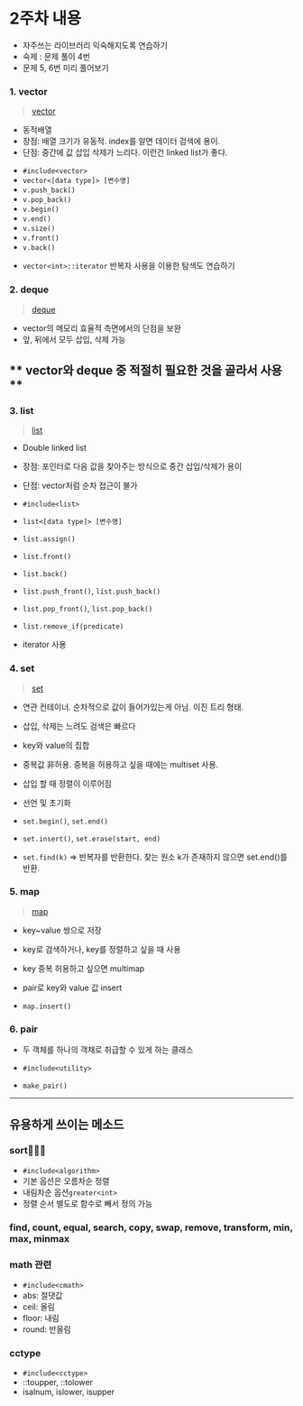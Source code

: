 # 2주차 내용

- 자주쓰는 라이브러리 익숙해지도록 연습하기
- 숙제 : 문제 풀이 4번
- 문제 5, 6번 미리 풀어보기

### 1. vector

> [vector](https://blockdmask.tistory.com/70)

- 동적배열
- 장점: 배열 크기가 유동적. index를 알면 데이터 검색에 용이.
- 단점: 중간에 값 삽입 삭제가 느리다. 이런건 linked list가 좋다.

* `#include<vector>`
* `vector<[data type]> [변수명]`
* `v.push_back()`
* `v.pop_back()`
* `v.begin()`
* `v.end()`
* `v.size()`
* `v.front()`
* `v.back()`

- `vector<int>::iterator` 반복자 사용을 이용한 탐색도 연습하기

### 2. deque

> [deque](https://blockdmask.tistory.com/73)

- vector의 메모리 효율적 측면에서의 단점을 보완
- 앞, 뒤에서 모두 삽입, 삭제 가능

## ** vector와 deque 중 적절히 필요한 것을 골라서 사용 **

### 3. list

> [list](https://blockdmask.tistory.com/76)

- Double linked list
- 장점: 포인터로 다음 값을 찾아주는 방식으로 중간 삽입/삭제가 용이
- 단점: vector처럼 순차 접근이 불가

- `#include<list>`
- `list<[data type]> [변수명]`
- `list.assign()`
- `list.front()`
- `list.back()`
- `list.push_front()`, `list.push_back()`
- `list.pop_front()`, `list.pop_back()`
- `list.remove_if(predicate)`
- iterator 사용

### 4. set

> [set](https://blockdmask.tistory.com/79)

- 연관 컨테이너. 순차적으로 값이 들어가있는게 아님. 이진 트리 형태.
- 삽입, 삭제는 느려도 검색은 빠르다
- key와 value의 집합
- 중복값 非허용. 중복을 허용하고 싶을 때에는 multiset 사용.
- 삽입 할 때 정렬이 이루어짐

- 선언 및 초기화
- `set.begin()`, `set.end()`
- `set.insert()`, `set.erase(start, end)`
- `set.find(k)` => 반복자를 반환한다. 찾는 원소 k가 존재하지 않으면 set.end()를 반환.

### 5. map

> [map](https://blockdmask.tistory.com/87?category=249379)

- key~value 쌍으로 저장
- key로 검색하거나, key를 정렬하고 싶을 때 사용
- key 중복 허용하고 싶으면 multimap

- pair로 key와 value 값 insert
- `map.insert()`

### 6. pair

- 두 객체를 하나의 객채로 취급할 수 있게 하는 클래스

- `#include<utility>`
- `make_pair()`

---

## 유용하게 쓰이는 메소드

### sort🎀🎀🎀

- `#include<algorithm>`
- 기본 옵션은 오름차순 정렬
- 내림차순 옵션`greater<int>`
- 정렬 순서 별도로 함수로 빼서 정의 가능

### find, count, equal, search, copy, swap, remove, transform, min, max, minmax

### math 관련

- `#include<cmath>`
- abs: 절댓값
- ceil: 올림
- floor: 내림
- round: 반올림

### cctype

- `#include<cctype>`
- ::toupper, ::tolower
- isalnum, islower, isupper
